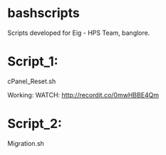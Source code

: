 # bashscripts

Scripts developed for Eig - HPS Team, banglore. 

# Script_1:
cPanel_Reset.sh 

Working: 
WATCH: http://recordit.co/0mwHBBE4Qm

# Script_2:
Migration.sh
